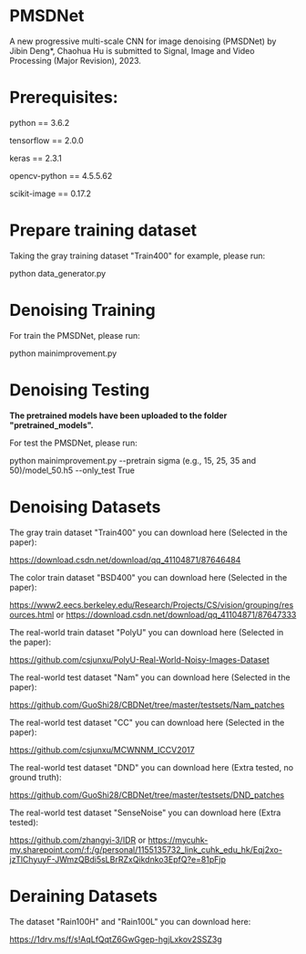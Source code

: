 # PMSDNet
A new progressive multi-scale CNN for image denoising (PMSDNet) by Jibin Deng*, Chaohua Hu is submitted to Signal, Image and Video Processing (Major Revision), 2023.
 
# Prerequisites:
python == 3.6.2

tensorflow == 2.0.0

keras == 2.3.1

opencv-python == 4.5.5.62

scikit-image == 0.17.2

# Prepare training dataset
Taking the gray training dataset "Train400" for example, please run:

python data_generator.py

# Denoising Training
For train the PMSDNet, please run:

python mainimprovement.py

# Denoising Testing
**The pretrained models have been uploaded to the folder "pretrained_models".**

For test the PMSDNet, please run:

python mainimprovement.py --pretrain sigma (e.g., 15, 25, 35 and 50)/model_50.h5 --only_test True

# Denoising Datasets
The gray train dataset "Train400" you can download here (Selected in the paper):

https://download.csdn.net/download/qq_41104871/87646484

The color train dataset "BSD400" you can download here (Selected in the paper):

https://www2.eecs.berkeley.edu/Research/Projects/CS/vision/grouping/resources.html or https://download.csdn.net/download/qq_41104871/87647333

The real-world train dataset "PolyU" you can download here (Selected in the paper):

https://github.com/csjunxu/PolyU-Real-World-Noisy-Images-Dataset

The real-world test dataset "Nam" you can download here (Selected in the paper):

https://github.com/GuoShi28/CBDNet/tree/master/testsets/Nam_patches

The real-world test dataset "CC" you can download here (Selected in the paper):

https://github.com/csjunxu/MCWNNM_ICCV2017

The real-world test dataset "DND" you can download here (Extra tested, no ground truth):

https://github.com/GuoShi28/CBDNet/tree/master/testsets/DND_patches

The real-world test dataset "SenseNoise" you can download here (Extra tested):

https://github.com/zhangyi-3/IDR or https://mycuhk-my.sharepoint.com/:f:/g/personal/1155135732_link_cuhk_edu_hk/Eqj2xo-jzTlChyuyF-JWmzQBdi5sLBrRZxQikdnko3EpfQ?e=81pFjp

# Deraining Datasets
The dataset "Rain100H" and "Rain100L" you can download here:

https://1drv.ms/f/s!AqLfQqtZ6GwGgep-hgjLxkov2SSZ3g